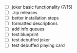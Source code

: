 -   [ ] joker basic functionality (7/15)
-   [ ] .zip releases
-   [ ] better installation steps
-   [ ] formatted descriptions
-   [ ] add info queues
-   [ ] test blueprint
-   [ ] test debuffed joker
-   [ ] test debuffed playing card
